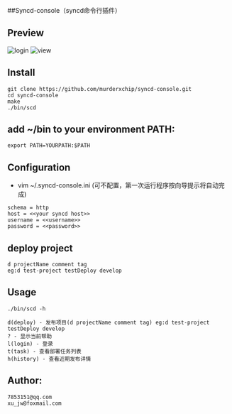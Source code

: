 ##Syncd-console（syncd命令行插件）

## Preview
![login](./resources/images/login.jpg)
![view](./resources/images/view.jpg)


## Install
````
git clone https://github.com/murderxchip/syncd-console.git
cd syncd-console
make
./bin/scd
````

## add ~/bin to your environment PATH:
````
export PATH=YOURPATH:$PATH
````

## Configuration 
* vim ~/.syncd-console.ini 
(可不配置，第一次运行程序按向导提示将自动完成)
```
schema = http
host = <<your syncd host>>
username = <<username>>
password = <<password>>
```

## deploy project
```
d projectName comment tag 
eg:d test-project testDeploy develop
```

## Usage
```
./bin/scd -h

d(deploy) - 发布项目(d projectName comment tag) eg:d test-project testDeploy develop
? - 显示当前帮助
l(login) - 登录
t(task) - 查看部署任务列表
h(history) - 查看近期发布详情
```

## Author: 
```
7853151@qq.com 
xu_jw@foxmail.com
```